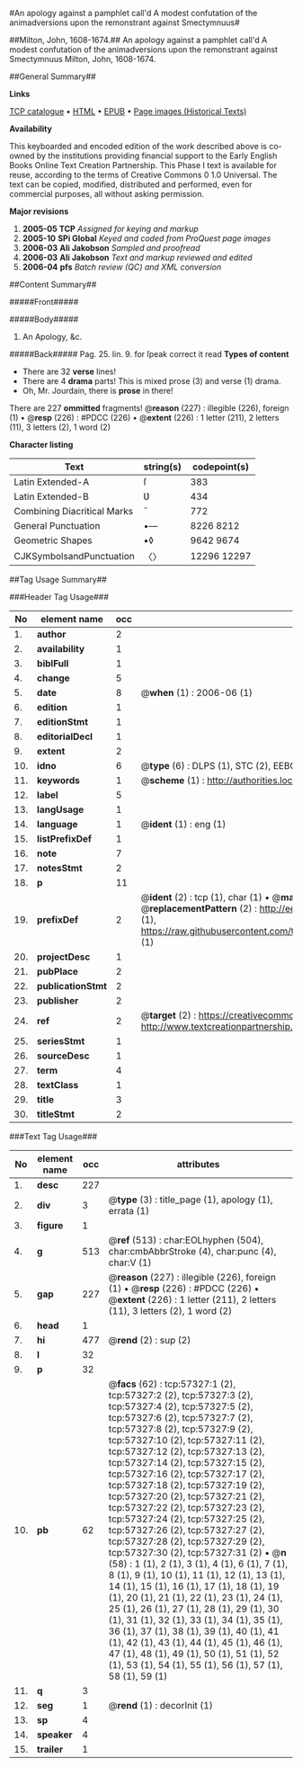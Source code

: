 #An apology against a pamphlet call'd A modest confutation of the animadversions upon the remonstrant against Smectymnuus#

##Milton, John, 1608-1674.##
An apology against a pamphlet call'd A modest confutation of the animadversions upon the remonstrant against Smectymnuus
Milton, John, 1608-1674.

##General Summary##

**Links**

[TCP catalogue](http://www.ota.ox.ac.uk/tcp/)  • 
[HTML](http://tei.it.ox.ac.uk/tcp/Texts-HTML/free/A70/A70588.html)  • 
[EPUB](http://tei.it.ox.ac.uk/tcp/Texts-EPUB/free/A70/A70588.epub) • 
[Page images (Historical Texts)](https://data.historicaltexts.jisc.ac.uk/view?pubId=eebo-12254695e&pageId=eebo-12254695e-57327-1)

**Availability**

This keyboarded and encoded edition of the
	       work described above is co-owned by the institutions
	       providing financial support to the Early English Books
	       Online Text Creation Partnership. This Phase I text is
	       available for reuse, according to the terms of Creative
	       Commons 0 1.0 Universal. The text can be copied,
	       modified, distributed and performed, even for
	       commercial purposes, all without asking permission.

**Major revisions**

1. __2005-05__ __TCP__ *Assigned for keying and markup*
1. __2005-10__ __SPi Global__ *Keyed and coded from ProQuest page images*
1. __2006-03__ __Ali Jakobson__ *Sampled and proofread*
1. __2006-03__ __Ali Jakobson__ *Text and markup reviewed and edited*
1. __2006-04__ __pfs__ *Batch review (QC) and XML conversion*

##Content Summary##

#####Front#####

#####Body#####

1. An Apology, &c.

#####Back#####
Pag. 25. lin. 9. for ſpeak correct it read
**Types of content**

  * There are 32 **verse** lines!
  * There are 4 **drama** parts! This is mixed prose (3) and verse (1) drama.
  * Oh, Mr. Jourdain, there is **prose** in there!

There are 227 **ommitted** fragments! 
 @__reason__ (227) : illegible (226), foreign (1)  •  @__resp__ (226) : #PDCC (226)  •  @__extent__ (226) : 1 letter (211), 2 letters (11), 3 letters (2), 1 word (2)

**Character listing**


|Text|string(s)|codepoint(s)|
|---|---|---|
|Latin Extended-A|ſ|383|
|Latin Extended-B|Ʋ|434|
|Combining             Diacritical Marks|̄|772|
|General Punctuation|•—|8226 8212|
|Geometric Shapes|▪◊|9642 9674|
|CJKSymbolsandPunctuation|〈〉|12296 12297|

##Tag Usage Summary##

###Header Tag Usage###

|No|element name|occ|attributes|
|---|---|---|---|
|1.|__author__|2||
|2.|__availability__|1||
|3.|__biblFull__|1||
|4.|__change__|5||
|5.|__date__|8| @__when__ (1) : 2006-06 (1)|
|6.|__edition__|1||
|7.|__editionStmt__|1||
|8.|__editorialDecl__|1||
|9.|__extent__|2||
|10.|__idno__|6| @__type__ (6) : DLPS (1), STC (2), EEBO-CITATION (1), OCLC (1), VID (1)|
|11.|__keywords__|1| @__scheme__ (1) : http://authorities.loc.gov/ (1)|
|12.|__label__|5||
|13.|__langUsage__|1||
|14.|__language__|1| @__ident__ (1) : eng (1)|
|15.|__listPrefixDef__|1||
|16.|__note__|7||
|17.|__notesStmt__|2||
|18.|__p__|11||
|19.|__prefixDef__|2| @__ident__ (2) : tcp (1), char (1)  •  @__matchPattern__ (2) : ([0-9\-]+):([0-9IVX]+) (1), (.+) (1)  •  @__replacementPattern__ (2) : http://eebo.chadwyck.com/downloadtiff?vid=$1&page=$2 (1), https://raw.githubusercontent.com/textcreationpartnership/Texts/master/tcpchars.xml#$1 (1)|
|20.|__projectDesc__|1||
|21.|__pubPlace__|2||
|22.|__publicationStmt__|2||
|23.|__publisher__|2||
|24.|__ref__|2| @__target__ (2) : https://creativecommons.org/publicdomain/zero/1.0/ (1), http://www.textcreationpartnership.org/docs/. (1)|
|25.|__seriesStmt__|1||
|26.|__sourceDesc__|1||
|27.|__term__|4||
|28.|__textClass__|1||
|29.|__title__|3||
|30.|__titleStmt__|2||


###Text Tag Usage###

|No|element name|occ|attributes|
|---|---|---|---|
|1.|__desc__|227||
|2.|__div__|3| @__type__ (3) : title_page (1), apology (1), errata (1)|
|3.|__figure__|1||
|4.|__g__|513| @__ref__ (513) : char:EOLhyphen (504), char:cmbAbbrStroke (4), char:punc (4), char:V (1)|
|5.|__gap__|227| @__reason__ (227) : illegible (226), foreign (1)  •  @__resp__ (226) : #PDCC (226)  •  @__extent__ (226) : 1 letter (211), 2 letters (11), 3 letters (2), 1 word (2)|
|6.|__head__|1||
|7.|__hi__|477| @__rend__ (2) : sup (2)|
|8.|__l__|32||
|9.|__p__|32||
|10.|__pb__|62| @__facs__ (62) : tcp:57327:1 (2), tcp:57327:2 (2), tcp:57327:3 (2), tcp:57327:4 (2), tcp:57327:5 (2), tcp:57327:6 (2), tcp:57327:7 (2), tcp:57327:8 (2), tcp:57327:9 (2), tcp:57327:10 (2), tcp:57327:11 (2), tcp:57327:12 (2), tcp:57327:13 (2), tcp:57327:14 (2), tcp:57327:15 (2), tcp:57327:16 (2), tcp:57327:17 (2), tcp:57327:18 (2), tcp:57327:19 (2), tcp:57327:20 (2), tcp:57327:21 (2), tcp:57327:22 (2), tcp:57327:23 (2), tcp:57327:24 (2), tcp:57327:25 (2), tcp:57327:26 (2), tcp:57327:27 (2), tcp:57327:28 (2), tcp:57327:29 (2), tcp:57327:30 (2), tcp:57327:31 (2)  •  @__n__ (58) : 1 (1), 2 (1), 3 (1), 4 (1), 6 (1), 7 (1), 8 (1), 9 (1), 10 (1), 11 (1), 12 (1), 13 (1), 14 (1), 15 (1), 16 (1), 17 (1), 18 (1), 19 (1), 20 (1), 21 (1), 22 (1), 23 (1), 24 (1), 25 (1), 26 (1), 27 (1), 28 (1), 29 (1), 30 (1), 31 (1), 32 (1), 33 (1), 34 (1), 35 (1), 36 (1), 37 (1), 38 (1), 39 (1), 40 (1), 41 (1), 42 (1), 43 (1), 44 (1), 45 (1), 46 (1), 47 (1), 48 (1), 49 (1), 50 (1), 51 (1), 52 (1), 53 (1), 54 (1), 55 (1), 56 (1), 57 (1), 58 (1), 59 (1)|
|11.|__q__|3||
|12.|__seg__|1| @__rend__ (1) : decorInit (1)|
|13.|__sp__|4||
|14.|__speaker__|4||
|15.|__trailer__|1||
